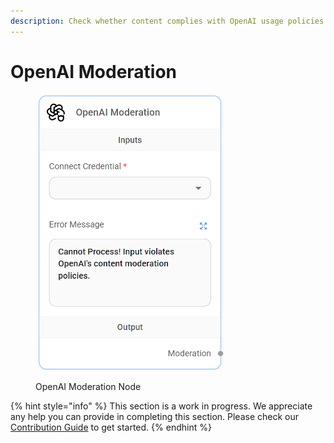 ```yaml
---
description: Check whether content complies with OpenAI usage policies.
---
```


# OpenAI Moderation

<figure><img src="../../../.gitbook/assets/image (3) (1) (1) (1) (1) (1) (1) (1).png" alt="" width="302"><figcaption><p>OpenAI Moderation Node</p></figcaption></figure>

{% hint style="info" %}
This section is a work in progress. We appreciate any help you can provide in completing this section. Please check our [Contribution Guide](../../../contributing/) to get started.
{% endhint %}
